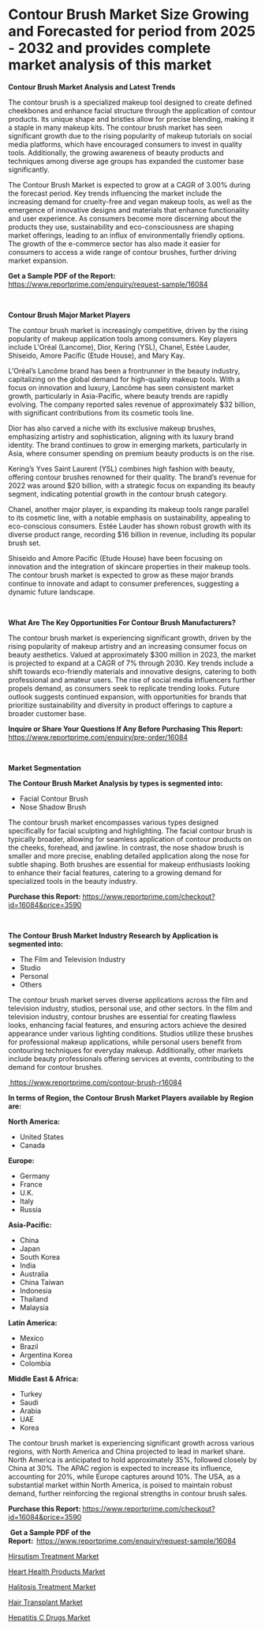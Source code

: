 <p><h1>Contour Brush Market Size Growing and Forecasted for period from 2025 - 2032 and provides complete market analysis of this market</h1></p><p><strong>Contour Brush Market Analysis and Latest Trends</strong></p>
<p><p>The contour brush is a specialized makeup tool designed to create defined cheekbones and enhance facial structure through the application of contour products. Its unique shape and bristles allow for precise blending, making it a staple in many makeup kits. The contour brush market has seen significant growth due to the rising popularity of makeup tutorials on social media platforms, which have encouraged consumers to invest in quality tools. Additionally, the growing awareness of beauty products and techniques among diverse age groups has expanded the customer base significantly.</p><p>The Contour Brush Market is expected to grow at a CAGR of 3.00% during the forecast period. Key trends influencing the market include the increasing demand for cruelty-free and vegan makeup tools, as well as the emergence of innovative designs and materials that enhance functionality and user experience. As consumers become more discerning about the products they use, sustainability and eco-consciousness are shaping market offerings, leading to an influx of environmentally friendly options. The growth of the e-commerce sector has also made it easier for consumers to access a wide range of contour brushes, further driving market expansion.</p></p>
<p><strong>Get a Sample PDF of the Report:&nbsp;</strong> <a href="https://www.reportprime.com/enquiry/request-sample/16084?utm_campaign=1144&utm_medium=2&utm_source=Github&utm_content=ia&utm_term=20032025&utm_id=contour-brush">https://www.reportprime.com/enquiry/request-sample/16084</a></p>
<p>&nbsp;</p>
<p><strong>Contour Brush Major Market Players</strong></p>
<p><p>The contour brush market is increasingly competitive, driven by the rising popularity of makeup application tools among consumers. Key players include L'Oréal (Lancome), Dior, Kering (YSL), Chanel, Estée Lauder, Shiseido, Amore Pacific (Etude House), and Mary Kay. </p><p>L'Oréal’s Lancôme brand has been a frontrunner in the beauty industry, capitalizing on the global demand for high-quality makeup tools. With a focus on innovation and luxury, Lancôme has seen consistent market growth, particularly in Asia-Pacific, where beauty trends are rapidly evolving. The company reported sales revenue of approximately $32 billion, with significant contributions from its cosmetic tools line.</p><p>Dior has also carved a niche with its exclusive makeup brushes, emphasizing artistry and sophistication, aligning with its luxury brand identity. The brand continues to grow in emerging markets, particularly in Asia, where consumer spending on premium beauty products is on the rise.</p><p>Kering’s Yves Saint Laurent (YSL) combines high fashion with beauty, offering contour brushes renowned for their quality. The brand’s revenue for 2022 was around $20 billion, with a strategic focus on expanding its beauty segment, indicating potential growth in the contour brush category.</p><p>Chanel, another major player, is expanding its makeup tools range parallel to its cosmetic line, with a notable emphasis on sustainability, appealing to eco-conscious consumers. Estée Lauder has shown robust growth with its diverse product range, recording $16 billion in revenue, including its popular brush set.</p><p>Shiseido and Amore Pacific (Etude House) have been focusing on innovation and the integration of skincare properties in their makeup tools. The contour brush market is expected to grow as these major brands continue to innovate and adapt to consumer preferences, suggesting a dynamic future landscape.</p></p>
<p>&nbsp;</p>
<p><strong>What Are The Key Opportunities For Contour Brush Manufacturers?</strong></p>
<p><p>The contour brush market is experiencing significant growth, driven by the rising popularity of makeup artistry and an increasing consumer focus on beauty aesthetics. Valued at approximately $300 million in 2023, the market is projected to expand at a CAGR of 7% through 2030. Key trends include a shift towards eco-friendly materials and innovative designs, catering to both professional and amateur users. The rise of social media influencers further propels demand, as consumers seek to replicate trending looks. Future outlook suggests continued expansion, with opportunities for brands that prioritize sustainability and diversity in product offerings to capture a broader customer base.</p></p>
<p><strong>Inquire or Share Your Questions If Any Before Purchasing This Report:</strong> <a href="https://www.reportprime.com/enquiry/pre-order/16084?utm_campaign=1144&utm_medium=2&utm_source=Github&utm_content=ia&utm_term=20032025&utm_id=contour-brush">https://www.reportprime.com/enquiry/pre-order/16084</a></p>
<p>&nbsp;</p>
<p><strong>Market Segmentation</strong></p>
<p><strong>The Contour Brush Market Analysis by types is segmented into:</strong></p>
<p><ul><li>Facial Contour Brush</li><li>Nose Shadow Brush</li></ul></p>
<p><p>The contour brush market encompasses various types designed specifically for facial sculpting and highlighting. The facial contour brush is typically broader, allowing for seamless application of contour products on the cheeks, forehead, and jawline. In contrast, the nose shadow brush is smaller and more precise, enabling detailed application along the nose for subtle shaping. Both brushes are essential for makeup enthusiasts looking to enhance their facial features, catering to a growing demand for specialized tools in the beauty industry.</p></p>
<p><strong>Purchase this Report:&nbsp;</strong><a href="https://www.reportprime.com/checkout?id=16084&price=3590&utm_campaign=1144&utm_medium=2&utm_source=Github&utm_content=ia&utm_term=20032025&utm_id=contour-brush">https://www.reportprime.com/checkout?id=16084&price=3590</a></p>
<p>&nbsp;</p>
<p><strong>The Contour Brush Market Industry Research by Application is segmented into:</strong></p>
<p><ul><li>The Film and Television Industry</li><li>Studio</li><li>Personal</li><li>Others</li></ul></p>
<p><p>The contour brush market serves diverse applications across the film and television industry, studios, personal use, and other sectors. In the film and television industry, contour brushes are essential for creating flawless looks, enhancing facial features, and ensuring actors achieve the desired appearance under various lighting conditions. Studios utilize these brushes for professional makeup applications, while personal users benefit from contouring techniques for everyday makeup. Additionally, other markets include beauty professionals offering services at events, contributing to the demand for contour brushes.</p></p>
<p><a href="https://www.reportprime.com/contour-brush-r16084?utm_campaign=1144&utm_medium=2&utm_source=Github&utm_content=ia&utm_term=20032025&utm_id=contour-brush">&nbsp;https://www.reportprime.com/contour-brush-r16084</a></p>
<p><strong>In terms of Region, the Contour Brush Market Players available by Region are:</strong></p>
<p>
    <p> <strong> North America: </strong>
        <ul>
            <li>United States</li>
            <li>Canada</li>
        </ul>
        </p> 
    <p> <strong> Europe: </strong>
        <ul>
            <li>Germany</li>
            <li>France</li>
            <li>U.K.</li>
            <li>Italy</li>
            <li>Russia</li>
        </ul>
        </p> 
    <p> <strong> Asia-Pacific: </strong>
        <ul>
            <li>China</li>
            <li>Japan</li>
            <li>South Korea</li>
            <li>India</li>
            <li>Australia</li>
            <li>China Taiwan</li>
            <li>Indonesia</li>
            <li>Thailand</li>
            <li>Malaysia</li>
        </ul>
        </p> 
    <p> <strong> Latin America: </strong>
        <ul>
            <li>Mexico</li>
            <li>Brazil</li>
            <li>Argentina Korea</li>
            <li>Colombia</li>
        </ul>
        </p> 
    <p> <strong> Middle East & Africa: </strong>
        <ul>
            <li>Turkey</li>
            <li>Saudi</li>
            <li>Arabia</li>
            <li>UAE</li>
            <li>Korea</li>
        </ul>
    </p>
    </p>
<p><p>The contour brush market is experiencing significant growth across various regions, with North America and China projected to lead in market share. North America is anticipated to hold approximately 35%, followed closely by China at 30%. The APAC region is expected to increase its influence, accounting for 20%, while Europe captures around 10%. The USA, as a substantial market within North America, is poised to maintain robust demand, further reinforcing the regional strengths in contour brush sales.</p></p>
<p><strong>Purchase this Report: </strong><a href="https://www.reportprime.com/checkout?id=16084&price=3590&utm_campaign=1144&utm_medium=2&utm_source=Github&utm_content=ia&utm_term=20032025&utm_id=contour-brush">https://www.reportprime.com/checkout?id=16084&price=3590</a></p>
<p>&nbsp;<strong>Get a Sample PDF of the Report:&nbsp;&nbsp;</strong><a href="https://www.reportprime.com/enquiry/request-sample/16084?utm_campaign=1144&utm_medium=2&utm_source=Github&utm_content=ia&utm_term=20032025&utm_id=contour-brush">https://www.reportprime.com/enquiry/request-sample/16084</a></p>
<p><strong></strong></p>
<p><p><a href="https://github.com/mabutironaldo/Market-Research-Report-List-7/blob/main/hirsutism-treatment-market.md?utm_campaign=1144&utm_medium=2&utm_source=Github&utm_content=ia&utm_term=20032025&utm_id=contour-brush">Hirsutism Treatment Market</a></p><p><a href="https://github.com/arocasanzib6/Market-Research-Report-List-1/blob/main/heart-health-products-market.md?utm_campaign=1144&utm_medium=2&utm_source=Github&utm_content=ia&utm_term=20032025&utm_id=contour-brush">Heart Health Products Market</a></p><p><a href="https://github.com/HobertDavis43/Market-Research-Report-List-2/blob/main/halitosis-treatment-market.md?utm_campaign=1144&utm_medium=2&utm_source=Github&utm_content=ia&utm_term=20032025&utm_id=contour-brush">Halitosis Treatment Market</a></p><p><a href="https://github.com/AshikRahman991/Market-Research-Report-List-2/blob/main/hair-transplant-market.md?utm_campaign=1144&utm_medium=2&utm_source=Github&utm_content=ia&utm_term=20032025&utm_id=contour-brush">Hair Transplant Market</a></p><p><a href="https://github.com/arneslullapq/Market-Research-Report-List-1/blob/main/hepatitis-c-drugs-market.md?utm_campaign=1144&utm_medium=2&utm_source=Github&utm_content=ia&utm_term=20032025&utm_id=contour-brush">Hepatitis C Drugs Market</a></p></p>